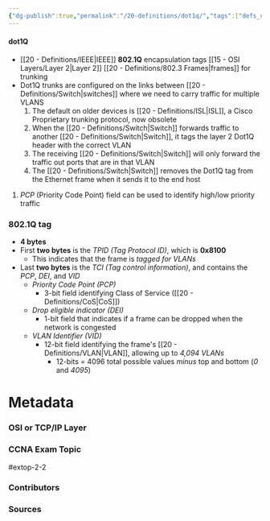 ```yaml
---
{"dg-publish":true,"permalink":"/20-definitions/dot1q/","tags":["defs_ccna"]}
---
```


#### dot1Q
- [[20 - Definitions/IEEE\|IEEE]] **802.1Q** encapsulation tags [[15 - OSI Layers/Layer 2\|Layer 2]] [[20 - Definitions/802.3 Frames\|frames]] for trunking
- Dot1Q trunks are configured on the links between [[20 - Definitions/Switch\|switches]] where we need to carry traffic for multiple VLANS
	1.  The default on older devices is [[20 - Definitions/ISL\|ISL]], a Cisco Proprietary trunking protocol, now obsolete
	2.  When the [[20 - Definitions/Switch\|Switch]] forwards traffic to another [[20 - Definitions/Switch\|Switch]], it tags the layer 2 Dot1Q header with the correct VLAN
	3.  The receiving [[20 - Definitions/Switch\|Switch]] will only forward the traffic out ports that are in that VLAN
	4.  The [[20 - Definitions/Switch\|Switch]] removes the Dot1Q tag from the Ethernet frame when it sends it to the end host
1. *PCP* (Priority Code Point) field can be used to identify high/low priority traffic

### 802.1Q tag
- **4 bytes**
- First **two bytes** is the *TPID (Tag Protocol ID)*, which is **0x8100**
	- This indicates that the frame is *tagged for VLANs*
- Last **two bytes** is the *TCI (Tag control information)*, and contains the *PCP*, *DEI*, and *VID*
	- *Priority Code Point (PCP)*
		- 3-bit field identifying Class of Service ([[20 - Definitions/CoS\|CoS]])
	- *Drop eligible indicator (DEI)*
		- 1-bit field that indicates if a frame can be dropped when the network is congested
	- *VLAN Identifier (VID)*
		- 12-bit field identifying the frame's [[20 - Definitions/VLAN\|VLAN]], allowing up to *4,094 VLANs*
			- 12-bits = 4096 total possible values *minus* top and bottom (*0* and *4095*)

# Metadata
### OSI or TCP/IP Layer

### CCNA Exam Topic
#extop-2-2 
### Contributors

### Sources


